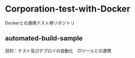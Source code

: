 # Corporation-test-with-Docker
Dockerとの連携テスト用リポジトリ

## automated-build-sample

目的：テスト及びデプロイの自動化　CIツールとの連携
